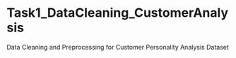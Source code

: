 # Task1_DataCleaning_CustomerAnalysis
Data Cleaning and Preprocessing for Customer Personality Analysis Dataset
